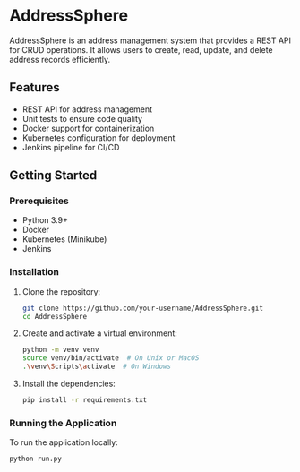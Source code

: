 # AddressSphere

AddressSphere is an address management system that provides a REST API for CRUD operations. It allows users to create, read, update, and delete address records efficiently.

## Features

- REST API for address management
- Unit tests to ensure code quality
- Docker support for containerization
- Kubernetes configuration for deployment
- Jenkins pipeline for CI/CD

## Getting Started

### Prerequisites

- Python 3.9+
- Docker
- Kubernetes (Minikube)
- Jenkins

### Installation

1. Clone the repository:
    ```bash
    git clone https://github.com/your-username/AddressSphere.git
    cd AddressSphere
    ```

2. Create and activate a virtual environment:
    ```bash
    python -m venv venv
    source venv/bin/activate  # On Unix or MacOS
    .\venv\Scripts\activate  # On Windows
    ```

3. Install the dependencies:
    ```bash
    pip install -r requirements.txt
    ```

### Running the Application

To run the application locally:
```bash
python run.py
